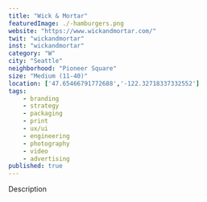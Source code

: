 ```yaml
---
title: "Wick & Mortar"
featuredImage: ./-hamburgers.png
website: "https://www.wickandmortar.com/"
twit: "wickandmortar"
inst: "wickandmortar"
category: "W"
city: "Seattle"
neighborhood: "Pioneer Square"
size: "Medium (11-40)"
location: ['47.65466791772688','-122.32718337332552']
tags:
    - branding
    - strategy
    - packaging
    - print
    - ux/ui
    - engineering
    - photography
    - video
    - advertising
published: true
---
```


Description
